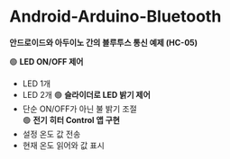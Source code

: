 # Android-Arduino-Bluetooth
__안드로이드와 아두이노 간의 블루투스 통신 예제 (HC-05)__

🟢 __LED ON/OFF 제어__
  - LED 1개
  - LED 2개
🟢 __슬라이더로 LED 밝기 제어__
  - 단순 ON/OFF가 아닌 불 밝기 조절  
🟢 __전기 히터 Control 앱 구현__
  - 설정 온도 값 전송
  - 현재 온도 읽어와 값 표시
